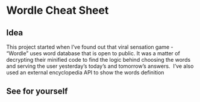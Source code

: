# Wordle Cheat Sheet

## Idea
This project started when I’ve found out that viral sensation game - “Wordle” uses word database that is open to public. It was a matter of decrypting their minified 
code to find the logic behind choosing the words and serving the user yesterday’s today’s and tomorrow’s answers.  I’ve also used an external encyclopedia API to show the words definition 

## See for yourself

